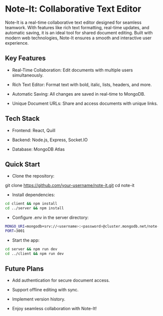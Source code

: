 # Note-It: Collaborative Text Editor
 Note-It is a real-time collaborative text editor designed for seamless teamwork. With features like rich text formatting, real-time updates, and automatic saving, it is an ideal tool for shared document editing. Built with modern web technologies, Note-It ensures a smooth and interactive user experience.

## Key Features

- Real-Time Collaboration: Edit documents with multiple users simultaneously.

- Rich Text Editor: Format text with bold, italic, lists, headers, and more.

- Automatic Saving: All changes are saved in real-time to MongoDB.

- Unique Document URLs: Share and access documents with unique links.

## Tech Stack

- Frontend: React, Quill

- Backend: Node.js, Express, Socket.IO

- Database: MongoDB Atlas

## Quick Start

- Clone the repository:

git clone https://github.com/your-username/note-it.git
cd note-it

- Install dependencies:

```bash
cd client && npm install
cd ../server && npm install
```

- Configure .env in the server directory:

```bash
MONGO_URI=mongodb+srv://<username>:<password>@cluster.mongodb.net/note-it
PORT=3001
```

- Start the app:

```bash
cd server && npm run dev
cd ../client && npm run dev
```

## Future Plans

- Add authentication for secure document access.

- Support offline editing with sync.

- Implement version history.

- Enjoy seamless collaboration with Note-It!
